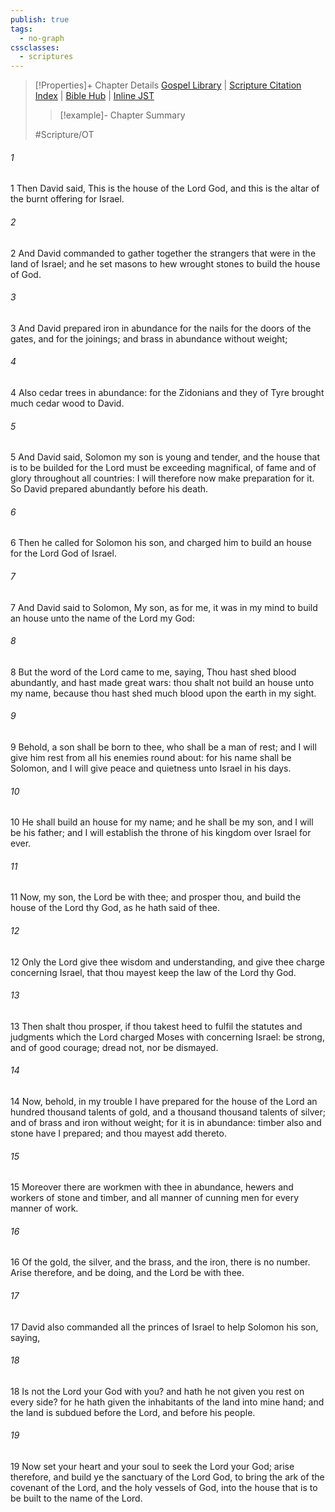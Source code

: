 ```yaml
---
publish: true
tags:
  - no-graph
cssclasses:
  - scriptures
---
```

>[!Properties]+ Chapter Details
>[Gospel Library](https://churchofjesuschrist.org/study/scriptures/ot/1-chr/22?lang=eng)    |    [Scripture Citation Index](https://scriptures.byu.edu/#07116::c07116)    |    [Bible Hub](https://biblehub.com/1_chronicles/22.htm)    |    [Inline JST](https://scripturetoolbox.com/html/ic/1Chronicles/22.html)
>>[!example]- Chapter Summary
>> 
> 
>
>#Scripture/OT
###### 1
1 Then David said, This is the house of the Lord God, and this is the altar of the burnt offering for Israel.
###### 2
2 And David commanded to gather together the strangers that were in the land of Israel; and he set masons to hew wrought stones to build the house of God.
###### 3
3 And David prepared iron in abundance for the nails for the doors of the gates, and for the joinings; and brass in abundance without weight;
###### 4
4 Also cedar trees in abundance: for the Zidonians and they of Tyre brought much cedar wood to David.
###### 5
5 And David said, Solomon my son is young and tender, and the house that is to be builded for the Lord must be exceeding magnifical, of fame and of glory throughout all countries: I will therefore now make preparation for it. So David prepared abundantly before his death.
###### 6
6 Then he called for Solomon his son, and charged him to build an house for the Lord God of Israel.
###### 7
7 And David said to Solomon, My son, as for me, it was in my mind to build an house unto the name of the Lord my God:
###### 8
8 But the word of the Lord came to me, saying, Thou hast shed blood abundantly, and hast made great wars: thou shalt not build an house unto my name, because thou hast shed much blood upon the earth in my sight.
###### 9
9 Behold, a son shall be born to thee, who shall be a man of rest; and I will give him rest from all his enemies round about: for his name shall be Solomon, and I will give peace and quietness unto Israel in his days.
###### 10
10 He shall build an house for my name; and he shall be my son, and I will be his father; and I will establish the throne of his kingdom over Israel for ever.
###### 11
11 Now, my son, the Lord be with thee; and prosper thou, and build the house of the Lord thy God, as he hath said of thee.
###### 12
12 Only the Lord give thee wisdom and understanding, and give thee charge concerning Israel, that thou mayest keep the law of the Lord thy God.
###### 13
13 Then shalt thou prosper, if thou takest heed to fulfil the statutes and judgments which the Lord charged Moses with concerning Israel: be strong, and of good courage; dread not, nor be dismayed.
###### 14
14 Now, behold, in my trouble I have prepared for the house of the Lord an hundred thousand talents of gold, and a thousand thousand talents of silver; and of brass and iron without weight; for it is in abundance: timber also and stone have I prepared; and thou mayest add thereto.
###### 15
15 Moreover there are workmen with thee in abundance, hewers and workers of stone and timber, and all manner of cunning men for every manner of work.
###### 16
16 Of the gold, the silver, and the brass, and the iron, there is no number. Arise therefore, and be doing, and the Lord be with thee.
###### 17
17 David also commanded all the princes of Israel to help Solomon his son, saying,
###### 18
18 Is not the Lord your God with you? and hath he not given you rest on every side? for he hath given the inhabitants of the land into mine hand; and the land is subdued before the Lord, and before his people.
###### 19
19 Now set your heart and your soul to seek the Lord your God; arise therefore, and build ye the sanctuary of the Lord God, to bring the ark of the covenant of the Lord, and the holy vessels of God, into the house that is to be built to the name of the Lord.
